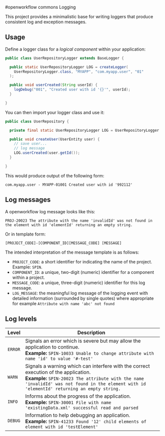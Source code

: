 #openworkflow commons Logging

This project provides a minimalistic base for writing loggers that produce consistent log and
exception messages.

## Usage

Define a logger class for a _logical component_ within your application:

```java
public class UserRepositoryLogger extends BaseLogger {

  public static UserRepositoryLogger LOG = createLogger(
    UserRepositoryLogger.class, "MYAPP", "com.myapp.user", "01"
  );

  public void userCreated(String userId) {
    logDebug("001", "Created user with id '{}'", userId);
  }

}
```

You can then import your logger class and use it:


```java
public class UserRepository {

  private final static UserRepositoryLogger LOG = UserRepositoryLogger.LOG;

  public void createUser(UserEntity user) {
    // save user...
    // log message
    LOG.userCreated(user.getId());
  }

}
```

This would produce output of the following form:

```
com.myapp.user - MYAPP-01001 Created user with id '992112'
```



## Log messages

A openworkflow log message looks like this:

```
PROJ-20023 The attribute with the name 'invalidId' was not found in the element with id 'elementId' returning an empty string.
```

Or in template form:

```
[PROJECT_CODE]-[COMPONENT_ID][MESSAGE_CODE] [MESSAGE]
```

The intended interpretation of the message template is as follows:

- `PROJECT_CODE`: a short identifier for indicating the name of the project. Example: `SPIN`.
- `COMPONENT_ID`: a unique, two-digit (numeric) identifier for a component within a project.
- `MESSAGE_CODE`: a unique, three-digit (numeric) identifier for this log message.
- `LOG_MESSAGE`: the meaningful log message of the logging event with detailed
  information (surrounded by single quotes) where appropriate for example
  `Attribute with name 'abc' not found`

## Log levels

| Level   | Description
|---------|-------------
| `ERROR` | Signals an error which is severe but may allow the application to continue. <br/>**Example:** `SPIN-10033 Unable to change attribute with name 'id' to value '#-test'`
| `WARN`  | Signals a warning which can interfere with the correct execution of the application. <br/>**Example:** `SPIN-20023 The attribute with the name 'invalidId' was not found in the element with id 'elementId' returning an empty string.`
| `INFO`  | Informs about the progress of the application. <br/>**Example:** `SPIN-30001 File with name 'existingData.xml' successful read and parsed`
| `DEBUG` | Information to help debugging an application. <br/>**Example:** `SPIN-41233 Found '12' child elements of element with id 'testElement'`

